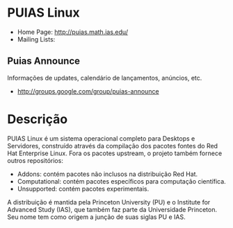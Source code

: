 # PUIAS Linux

* Home Page: http://puias.math.ias.edu/
* Mailing Lists:

## Puias Announce

Informações de updates, calendário de lançamentos, anúncios, etc.

* http://groups.google.com/group/puias-announce


# Descrição

PUIAS Linux é um sistema operacional completo para Desktops e Servidores, construído através da compilação dos pacotes fontes do Red Hat Enterprise Linux. Fora os pacotes upstream, o projeto também fornece outros repositórios:

* Addons: contém pacotes não inclusos na distribuição Red Hat.
* Computational: contém pacotes específicos para computação científica.
* Unsupported: contém pacotes experimentais.

A distribuição é mantida pela Princeton University (PU) e o Institute for Advanced Study (IAS), que também faz parte da Universidade Princeton. Seu nome tem como origem a junção de suas siglas PU e IAS.
